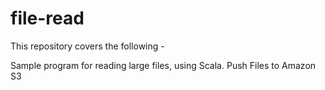 # file-read

This repository covers the following - 

Sample program for reading large files, using Scala.
Push Files to Amazon S3
